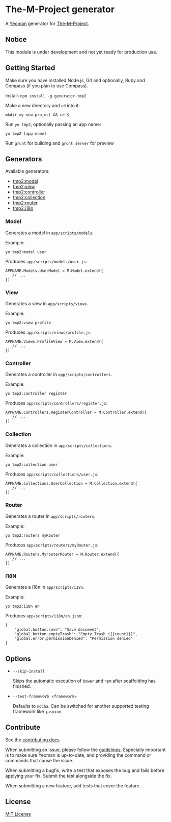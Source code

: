 # The-M-Project generator

A [Yeoman](http://yeoman.io) generator for [The-M-Project](http://the-m-project.org).

## Notice
This module is under development and not yet ready for production use.

## Getting Started

Make sure you have installed Node.js, Git and optionally, Ruby and Compass (if you plan to use Compass).

Install: `npm install -g generator-tmp2`

Make a new directory and `cd` into it:
```
mkdir my-new-project && cd $_
```

Run `yo tmp2`, optionally passing an app name:
```
yo tmp2 [app-name]
```

Run `grunt` for building and `grunt server` for preview

## Generators

Available generators:

* [tmp2:model](#model)
* [tmp2:view](#view)
* [tmp2:controller](#controller)
* [tmp2:collection](#collection)
* [tmp2:router](#router)
* [tmp2:i18n](#i18n)
  
### Model

Generates a model in `app/scripts/models`.

Example:
```
yo tmp2:model user
```

Produces `app/scripts/models/user.js`:

```
APPNAME.Models.UserModel = M.Model.extend({
   // ...
})
```
### View

Generates a view in `app/scripts/views`.

Example:
```
yo tmp2:view profile
```

Produces `app/scripts/views/profile.js`:

```
APPNAME.Views.ProfileView = M.View.extend({
   // ...
})
```

### Controller

Generates a controller in `app/scripts/controllers`.

Example:
```
yo tmp2:controller register
```

Produces `app/scripts/controllers/register.js`:

```
APPNAME.Controllers.RegisterController = M.Controller.extend({
   // ...
})
```

### Collection

Generates a collection in `app/scripts/collections`.

Example:
```
yo tmp2:collection user
```

Produces `app/scripts/collections/user.js`:

```
APPNAME.Collections.UserCollection = M.Collection.extend({
   // ...
})
```

### Router

Generates a router in `app/scripts/routers`.

Example:
```
yo tmp2:routers myRouter
```

Produces `app/scripts/routers/myRouter.js`:

```
APPNAME.Routers.MyrouterRouter = M.Router.extend({
   // ...
})
```

### I18N

Generates a i18n in `app/scripts/i18n`.

Example:
```
yo tmp2:i18n en
```

Produces `app/scripts/i18n/en.json`:

```
{
    "global.button.save": "Save document",
    "global.button.emptyTrash": "Empty Trash ({{count}})",
    "global.error.permissionDenied": "Permission denied"
}
```

## Options

* `--skip-install`

  Skips the automatic execution of `bower` and `npm` after scaffolding has finished.

* `--test-framework <framework>`

  Defaults to `mocha`. Can be switched for another supported testing framework like `jasmine`.


## Contribute

See the [contributing docs](https://github.com/yeoman/yeoman/blob/master/contributing.md)

When submitting an issue, please follow the [guidelines](https://github.com/yeoman/yeoman/blob/master/contributing.md#issue-submission). Especially important is to make sure Yeoman is up-to-date, and providing the command or commands that cause the issue.

When submitting a bugfix, write a test that exposes the bug and fails before applying your fix. Submit the test alongside the fix.

When submitting a new feature, add tests that cover the feature.

## License

[MIT License](http://en.wikipedia.org/wiki/MIT_License)
